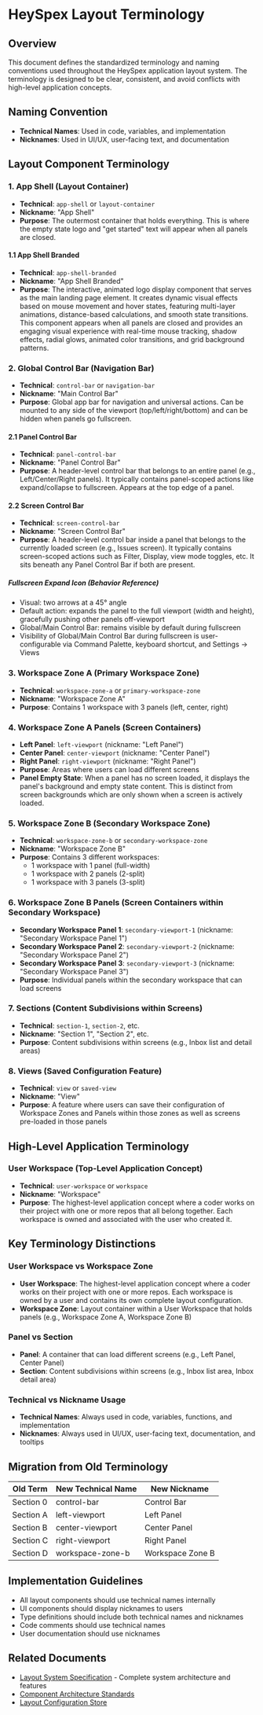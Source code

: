 # HeySpex Layout Terminology

## Overview

This document defines the standardized terminology and naming conventions used throughout the HeySpex application layout system. The terminology is designed to be clear, consistent, and avoid conflicts with high-level application concepts.

## Naming Convention

- **Technical Names**: Used in code, variables, and implementation
- **Nicknames**: Used in UI/UX, user-facing text, and documentation

## Layout Component Terminology

### 1. App Shell (Layout Container)

- **Technical**: `app-shell` or `layout-container`
- **Nickname**: "App Shell"
- **Purpose**: The outermost container that holds everything. This is where the empty state logo and "get started" text will appear when all panels are closed.

#### 1.1 App Shell Branded

- **Technical**: `app-shell-branded`
- **Nickname**: "App Shell Branded"
- **Purpose**: The interactive, animated logo display component that serves as the main landing page element. It creates dynamic visual effects based on mouse movement and hover states, featuring multi-layer animations, distance-based calculations, and smooth state transitions. This component appears when all panels are closed and provides an engaging visual experience with real-time mouse tracking, shadow effects, radial glows, animated color transitions, and grid background patterns.

### 2. Global Control Bar (Navigation Bar)

- **Technical**: `control-bar` or `navigation-bar`
- **Nickname**: "Main Control Bar"
- **Purpose**: Global app bar for navigation and universal actions. Can be mounted to any side of the viewport (top/left/right/bottom) and can be hidden when panels go fullscreen.

#### 2.1 Panel Control Bar

- **Technical**: `panel-control-bar`
- **Nickname**: "Panel Control Bar"
- **Purpose**: A header-level control bar that belongs to an entire panel (e.g., Left/Center/Right panels). It typically contains panel-scoped actions like expand/collapse to fullscreen. Appears at the top edge of a panel.

#### 2.2 Screen Control Bar

- **Technical**: `screen-control-bar`
- **Nickname**: "Screen Control Bar"
- **Purpose**: A header-level control bar inside a panel that belongs to the currently loaded screen (e.g., Issues screen). It typically contains screen-scoped actions such as Filter, Display, view mode toggles, etc. It sits beneath any Panel Control Bar if both are present.

##### Fullscreen Expand Icon (Behavior Reference)

- Visual: two arrows at a 45° angle
- Default action: expands the panel to the full viewport (width and height), gracefully pushing other panels off-viewport
- Global/Main Control Bar: remains visible by default during fullscreen
- Visibility of Global/Main Control Bar during fullscreen is user-configurable via Command Palette, keyboard shortcut, and Settings → Views

### 3. Workspace Zone A (Primary Workspace Zone)

- **Technical**: `workspace-zone-a` or `primary-workspace-zone`
- **Nickname**: "Workspace Zone A"
- **Purpose**: Contains 1 workspace with 3 panels (left, center, right)

### 4. Workspace Zone A Panels (Screen Containers)

- **Left Panel**: `left-viewport` (nickname: "Left Panel")
- **Center Panel**: `center-viewport` (nickname: "Center Panel")
- **Right Panel**: `right-viewport` (nickname: "Right Panel")
- **Purpose**: Areas where users can load different screens
- **Panel Empty State**: When a panel has no screen loaded, it displays the panel's background and empty state content. This is distinct from screen backgrounds which are only shown when a screen is actively loaded.

### 5. Workspace Zone B (Secondary Workspace Zone)

- **Technical**: `workspace-zone-b` or `secondary-workspace-zone`
- **Nickname**: "Workspace Zone B"
- **Purpose**: Contains 3 different workspaces:
   - 1 workspace with 1 panel (full-width)
   - 1 workspace with 2 panels (2-split)
   - 1 workspace with 3 panels (3-split)

### 6. Workspace Zone B Panels (Screen Containers within Secondary Workspace)

- **Secondary Workspace Panel 1**: `secondary-viewport-1` (nickname: "Secondary Workspace Panel 1")
- **Secondary Workspace Panel 2**: `secondary-viewport-2` (nickname: "Secondary Workspace Panel 2")
- **Secondary Workspace Panel 3**: `secondary-viewport-3` (nickname: "Secondary Workspace Panel 3")
- **Purpose**: Individual panels within the secondary workspace that can load screens

### 7. Sections (Content Subdivisions within Screens)

- **Technical**: `section-1`, `section-2`, etc.
- **Nickname**: "Section 1", "Section 2", etc.
- **Purpose**: Content subdivisions within screens (e.g., Inbox list and detail areas)

### 8. Views (Saved Configuration Feature)

- **Technical**: `view` or `saved-view`
- **Nickname**: "View"
- **Purpose**: A feature where users can save their configuration of Workspace Zones and Panels within those zones as well as screens pre-loaded in those panels

## High-Level Application Terminology

### User Workspace (Top-Level Application Concept)

- **Technical**: `user-workspace` or `workspace`
- **Nickname**: "Workspace"
- **Purpose**: The highest-level application concept where a coder works on their project with one or more repos that all belong together. Each workspace is owned and associated with the user who created it.

## Key Terminology Distinctions

### User Workspace vs Workspace Zone

- **User Workspace**: The highest-level application concept where a coder works on their project with one or more repos. Each workspace is owned by a user and contains its own complete layout configuration.
- **Workspace Zone**: Layout container within a User Workspace that holds panels (e.g., Workspace Zone A, Workspace Zone B)

### Panel vs Section

- **Panel**: A container that can load different screens (e.g., Left Panel, Center Panel)
- **Section**: Content subdivisions within screens (e.g., Inbox list area, Inbox detail area)

### Technical vs Nickname Usage

- **Technical Names**: Always used in code, variables, functions, and implementation
- **Nicknames**: Always used in UI/UX, user-facing text, documentation, and tooltips

## Migration from Old Terminology

| Old Term  | New Technical Name | New Nickname     |
| --------- | ------------------ | ---------------- |
| Section 0 | control-bar        | Control Bar      |
| Section A | left-viewport      | Left Panel       |
| Section B | center-viewport    | Center Panel     |
| Section C | right-viewport     | Right Panel      |
| Section D | workspace-zone-b   | Workspace Zone B |

## Implementation Guidelines

- All layout components should use technical names internally
- UI components should display nicknames to users
- Type definitions should include both technical names and nicknames
- Code comments should use technical names
- User documentation should use nicknames

## Related Documents

- [Layout System Specification](./layout-system.md) - Complete system architecture and features
- [Component Architecture Standards](../components/standards/component-architecture.md)
- [Layout Configuration Store](../store/layout-config-store.ts)
